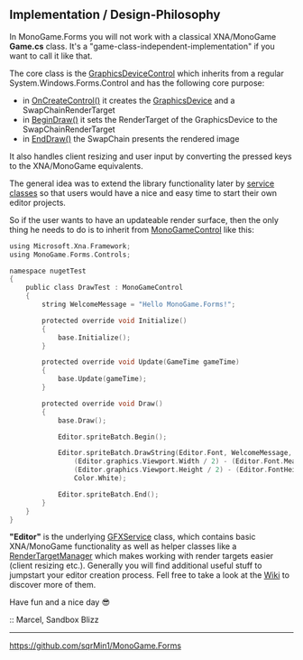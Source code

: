 ## Implementation / Design-Philosophy

In MonoGame.Forms you will not work with a classical XNA/MonoGame **Game.cs** class. It's a "game-class-independent-implementation" if you want to call it like that.

The core class is the [GraphicsDeviceControl](https://github.com/sqrMin1/MonoGame.Forms/blob/master/MonoGame.Forms.DX/Controls/GraphicsDeviceControl.cs) which inherits from a regular System.Windows.Forms.Control and has the following core purpose:

- in [OnCreateControl()](https://github.com/sqrMin1/MonoGame.Forms/blob/master/MonoGame.Forms.DX/Controls/GraphicsDeviceControl.cs#L240) it creates the [GraphicsDevice](https://github.com/sqrMin1/MonoGame.Forms/blob/master/MonoGame.Forms.DX/Services/GraphicsDeviceService.cs) and a SwapChainRenderTarget
- in [BeginDraw()](https://github.com/sqrMin1/MonoGame.Forms/blob/master/MonoGame.Forms.DX/Controls/GraphicsDeviceControl.cs#L308) it sets the RenderTarget of the GraphicsDevice to the SwapChainRenderTarget
- in [EndDraw()](https://github.com/sqrMin1/MonoGame.Forms/blob/master/MonoGame.Forms.DX/Controls/GraphicsDeviceControl.cs#L338) the SwapChain presents the rendered image

It also handles client resizing and user input by converting the pressed keys to the XNA/MonoGame equivalents.

The general idea was to extend the library functionality later by [service classes](https://github.com/sqrMin1/MonoGame.Forms/tree/master/MonoGame.Forms.DX/Services) so that users would have a nice and easy time to start their own editor projects.

So if the user wants to have an updateable render surface, then the only thing he needs to do is to inherit from [MonoGameControl](https://github.com/sqrMin1/MonoGame.Forms/blob/master/MonoGame.Forms.DX/Controls/MonoGameControl.cs) like this:

```c
using Microsoft.Xna.Framework;
using MonoGame.Forms.Controls;

namespace nugetTest
{
    public class DrawTest : MonoGameControl
    {
        string WelcomeMessage = "Hello MonoGame.Forms!";

        protected override void Initialize()
        {
            base.Initialize();
        }

        protected override void Update(GameTime gameTime)
        {
            base.Update(gameTime);
        }

        protected override void Draw()
        {
            base.Draw();

            Editor.spriteBatch.Begin();

            Editor.spriteBatch.DrawString(Editor.Font, WelcomeMessage, new Vector2(
                (Editor.graphics.Viewport.Width / 2) - (Editor.Font.MeasureString(WelcomeMessage).X / 2),
                (Editor.graphics.Viewport.Height / 2) - (Editor.FontHeight / 2)),
                Color.White);

            Editor.spriteBatch.End();
        }
    }
}
```

**"Editor"** is the underlying [GFXService](https://github.com/sqrMin1/MonoGame.Forms/blob/master/MonoGame.Forms.DX/Services/GFXService.cs) class, which contains basic XNA/MonoGame functionality as well as helper classes like a [RenderTargetManager](https://github.com/sqrMin1/MonoGame.Forms/blob/master/MonoGame.Forms.DX/Services/GFXService.cs#L27) which makes working with render targets easier (client resizing etc.). Generally you will find additional useful stuff to jumpstart your editor creation process. Fell free to take a look at the [Wiki](https://github.com/sqrMin1/MonoGame.Forms/wiki) to discover more of them.

Have fun and a nice day :sunglasses:

:: Marcel, Sandbox Blizz

---

https://github.com/sqrMin1/MonoGame.Forms
